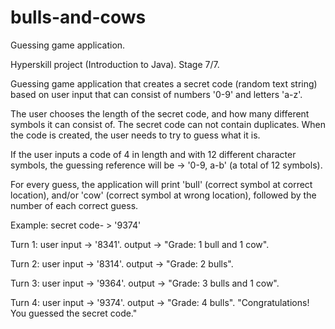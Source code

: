 # bulls-and-cows
Guessing game application.

Hyperskill project (Introduction to Java). Stage 7/7.

Guessing game application that creates a secret code (random text string) based on user input that can 
consist of numbers '0-9' and letters 
'a-z'. 

The user chooses the length of the secret code, and how many different symbols it can consist of. The
secret code can not contain duplicates.
When the code is created, the user needs to try to guess what it is. 

If the user inputs a code of 4 in length and with 12 different character symbols, the guessing reference 
will be -> '0-9, a-b' (a total of 12 symbols). 

For every guess, the application will print 'bull' (correct symbol at correct location), and/or 'cow' 
(correct symbol at wrong location), followed by the number of each correct guess.

Example: secret code- > '9374'

Turn 1:
user input -> '8341'.
output -> "Grade: 1 bull and 1 cow". 

Turn 2:
user input -> '8314'.
output -> "Grade: 2 bulls". 

Turn 3:
user input -> '9364'.
output -> "Grade: 3 bulls and 1 cow". 

Turn 4:
user input -> '9374'.
output -> "Grade: 4 bulls". 
"Congratulations! You guessed the secret code."
